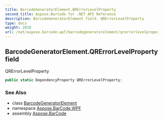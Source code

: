 ```yaml
---
title: BarcodeGeneratorElement.QRErrorLevelProperty
second_title: Aspose.BarCode for .NET API Reference
description: BarcodeGeneratorElement field. QRErrorLevelProperty
type: docs
weight: 2810
url: /net/aspose.barcode.wpf/barcodegeneratorelement/qrerrorlevelproperty/
---
```

## BarcodeGeneratorElement.QRErrorLevelProperty field

QRErrorLevelProperty

```csharp
public static DependencyProperty QRErrorLevelProperty;
```

### See Also

* class [BarcodeGeneratorElement](../)
* namespace [Aspose.BarCode.WPF](../../../aspose.barcode.wpf/)
* assembly [Aspose.BarCode](../../../)


